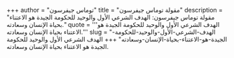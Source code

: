 +++
author = "توماس جيفرسون"
title = "مقولة توماس جيفرسون"
description = "مقولة توماس جيفرسون: الهدف الشرعي الأول والوحيد للحكومة الجيدة هو الاعتناء بحياة الإنسان وسعادته."
quote = '''الهدف الشرعي الأول والوحيد للحكومة الجيدة هو الاعتناء بحياة الإنسان وسعادته.''' 
slug = "الهدف-الشرعي-الأول-والوحيد-للحكومة-الجيدة-هو-الاعتناء-بحياة-الإنسان-وسعادته"
+++
الهدف الشرعي الأول والوحيد للحكومة الجيدة هو الاعتناء بحياة الإنسان وسعادته.
